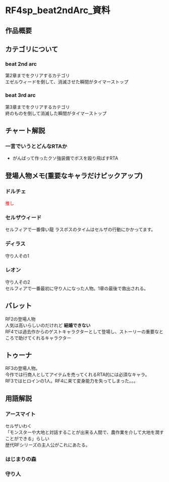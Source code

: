 # RF4sp_beat2ndArc_資料

## 作品概要

## カテゴリについて

### beat 2nd arc

第2章までをクリアするカテゴリ  
エゼルウィードを倒して、消滅させた瞬間がタイマーストップ

### beat 3rd arc

第3章までをクリアするカテゴリ  
終のものを倒して消滅した瞬間がタイマーストップ

## チャート解説

### 一言でいうとどんなRTAか

- がんばって作ったクソ強装備でボスを殴り飛ばすRTA

## 登場人物メモ(重要なキャラだけピックアップ)

### ドルチェ
 <font color =red> 推し  </font> 

### セルザウィード
セルフィアで一番偉い龍
ラスボスのタイムはセルザの行動にかかってます。

### ディラス

守り人その1

### レオン

守り人その2  
セルフィアで一番最初に守り人になった人物。1章の最後で救出される。

## バレット

RF2の登場人物  
人気は高いらしいのだけれど **結婚できない**  
RF4では過去作からのゲストキャラクターとして登場し、ストーリーの重要なところで助けてくれるキャラクター

## トゥーナ

RF3の登場人物。  
今作では行商人としてアイテムを売ってくれるRTA的には必須なキャラ。  
RF3ではヒロインの1人。RF4に来て変身能力を失ってしまった。。。

## 用語解説

### アースマイト

セルザいわく  
「モンスターや大地と対話することが出来る人間で、農作業を介して大地を潤すことができる」らしい  
歴代RFシリーズの主人公がこれにあたる。

### はじまりの森

### 守り人

